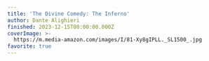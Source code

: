 ```yaml
---
title: 'The Divine Comedy: The Inferno'
author: Dante Alighieri
finished: 2023-12-15T00:00:00.000Z
coverImage: >-
  https://m.media-amazon.com/images/I/81-Xy8gIPLL._SL1500_.jpg
favorite: true
---
```

